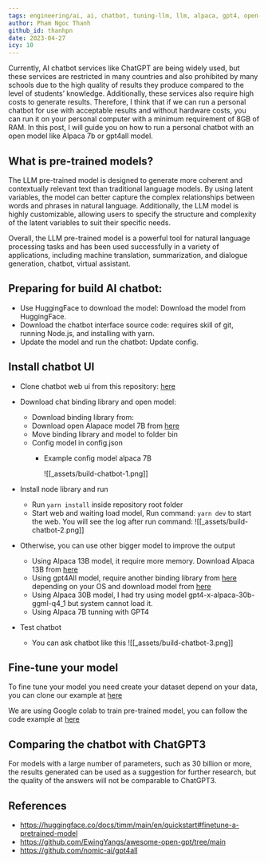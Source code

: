```yaml
---
tags: engineering/ai, ai, chatbot, tuning-llm, llm, alpaca, gpt4, open-source, chatgpt
author: Pham Ngoc Thanh
github_id: thanhpn
date: 2023-04-27
icy: 10
---
```


Currently, AI chatbot services like ChatGPT are being widely used, but these services are restricted in many countries and also prohibited by many schools due to the high quality of results they produce compared to the level of students’ knowledge. Additionally, these services also require high costs to generate results. Therefore, I think that if we can run a personal chatbot for use with acceptable results and without hardware costs, you can run it on your personal computer with a minimum requirement of 8GB of RAM. In this post, I will guide you on how to run a personal chatbot with an open model like Alpaca 7b or gpt4all model.

## What is pre-trained models?

The LLM pre-trained model is designed to generate more coherent and contextually relevant text than traditional language models. By using latent variables, the model can better capture the complex relationships between words and phrases in natural language. Additionally, the LLM model is highly customizable, allowing users to specify the structure and complexity of the latent variables to suit their specific needs.

Overall, the LLM pre-trained model is a powerful tool for natural language processing tasks and has been used successfully in a variety of applications, including machine translation, summarization, and dialogue generation, chatbot, virtual assistant.

## **Preparing for build AI chatbot:**

- Use HuggingFace to download the model: Download the model from HuggingFace.
- Download the chatbot interface source code: requires skill of git, running Node.js, and installing with yarn.
- Update the model and run the chatbot: Update config.

## Install chatbot UI

- Clone chatbot web ui from this repository: [here](https://github.com/ngxson/alpaca.cpp-webui)
- Download chat binding library and open model:
    - Download binding library from:
    - Download open Alapace model 7B from [here](https://huggingface.co/Sosaka/Alpaca-native-4bit-ggml/blob/main/ggml-alpaca-7b-q4.bin)
    - Move binding library and model to folder bin
    - Config model in config.json
        - Example config model alpaca 7B
            
            ![[_assets/build-chatbot-1.png]]
- Install node library and run
    - Run `yarn install` inside repository root folder
    - Start web and waiting load model, Run command: `yarn dev` to start the web.
    You will see the log after run command:
    ![[_assets/build-chatbot-2.png]]
    
- Otherwise, you can use other bigger model to improve the output
    - Using Alpaca 13B model, it require more memory. Download Alpaca 13B from [here](https://huggingface.co/eachadea/ggml-gpt4-x-alpaca-13b-native-4bit/blob/main/gpt4-x-alpaca-13b-native-ggml-q4_0.bin)
    - Using gpt4All model, require another binding library from [here](https://github.com/nomic-ai/gpt4all/tree/main/chat) depending on your OS and download model from [here](https://huggingface.co/4bit/gpt4all-lora-quantized/blob/main/gpt4all-lora-quantized.bin)
    - Using Alpaca 30B model, I had try using model gpt4-x-alpaca-30b-ggml-q4_1 but system cannot load it.
    - Using Alpaca 7B tunning with GPT4 
- Test chatbot
    - You can ask chatbot like this
        ![[_assets/build-chatbot-3.png]]

## Fine-tune your model

To fine tune your model you need create your dataset depend on your data, you can clone our example at [here](https://github.com/thanhpn/df-dataset)

We are using Google colab to train pre-trained model, you can follow the code example at [here](https://colab.research.google.com/drive/1TbV-Enz4O__GFXtqUWEFK0snYedOwPTh?usp=sharing)

## Comparing the chatbot with ChatGPT3

For models with a large number of parameters, such as 30 billion or more, the results generated can be used as a suggestion for further research, but the quality of the answers will not be comparable to ChatGPT3.

## References
- https://huggingface.co/docs/timm/main/en/quickstart#finetune-a-pretrained-model
- https://github.com/EwingYangs/awesome-open-gpt/tree/main
- https://github.com/nomic-ai/gpt4all